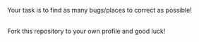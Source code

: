 Your task is to find as many bugs/places to correct as possible! <br/>

<br/>
Fork this repository to your own profile and good luck!